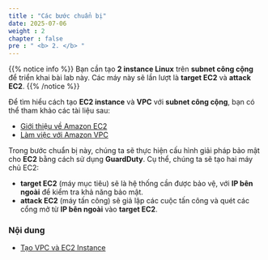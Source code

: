 ```yaml
---
title : "Các bước chuẩn bị"
date: 2025-07-06
weight : 2 
chapter : false
pre : " <b> 2. </b> "
---
```


{{% notice info %}}
Bạn cần tạo **2 instance Linux** trên **subnet công cộng** để triển khai bài lab này. Các máy này sẽ lần lượt là **target EC2** và **attack EC2**.
{{% /notice %}}

Để tìm hiểu cách tạo **EC2 instance** và **VPC** với **subnet công cộng**, bạn có thể tham khảo các tài liệu sau:
- [Giới thiệu về Amazon EC2](https://000004.awsstudygroup.com/vi/)
- [Làm việc với Amazon VPC](https://000003.awsstudygroup.com/vi/)

Trong bước chuẩn bị này, chúng ta sẽ thực hiện cấu hình giải pháp bảo mật cho **EC2** bằng cách sử dụng **GuardDuty**. Cụ thể, chúng ta sẽ tạo hai máy chủ EC2:
- **target EC2** (máy mục tiêu) sẽ là hệ thống cần được bảo vệ, với **IP bên ngoài** để kiểm tra khả năng bảo mật.
- **attack EC2** (máy tấn công) sẽ giả lập các cuộc tấn công và quét các cổng mở từ **IP bên ngoài** vào **target EC2**.

### Nội dung
  - [Tạo VPC và EC2 Instance](2.1-createec2/)
